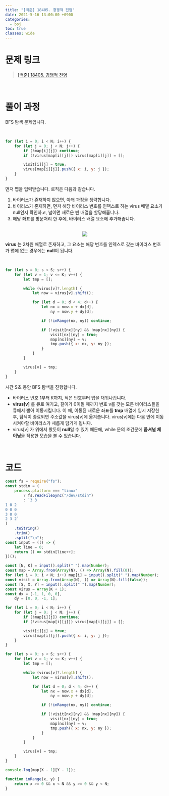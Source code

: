 ```yaml
---
title: "[백준] 18405. 경쟁적 전염"
date: 2021-5-16 13:00:00 +0900
categories:
  - boj
toc: true
classes: wide
---
```


# 문제 링크

> [[백준] 18405. 경쟁적 전염](https://www.acmicpc.net/problem/18405)

<br>

# 풀이 과정

BFS 탐색 문제입니다.

<br>

```jsx
for (let i = 0; i < N; i++) {
    for (let j = 0; j < N; j++) {
        if (!map[i][j]) continue;
        if (!virus[map[i][j]]) virus[map[i][j]] = [];

        visit[i][j] = true;
        virus[map[i][j]].push({ x: i, y: j });
    }
}
```

먼저 맵을 입력받습니다. 로직은 다음과 같습니다.

1. 바이러스가 존재하지 않으면, 아래 과정을 생략합니다.
2. 바이러스가 존재하면, 먼저 해당 바이러스 번호를 인덱스로 하는 virus 배열 요소가 null인지 확인하고, 널이면 새로운 빈 배열을 할당해줍니다.
3. 해당 좌표를 방문처리 한 후에, 바이러스 배열 요소에 추가해줍니다.

<br>

<center><img src="http://dl.dropbox.com/s/x1691mtulfnybzi/%EB%B0%B1%EC%A4%80-18405_%EA%B2%BD%EC%9F%81%EC%A0%81%20%EC%A0%84%EC%97%BC-1.png"></center>

**virus** 는 2차원 배열로 존재하고, 그 요소는 해당 번호를 인덱스로 갖는 바이러스 번호가 맵에 없는 경우에는 **null**이 됩니다.

<br>

```jsx
for (let s = 0; s < S; s++) {
    for (let v = 1; v <= K; v++) {
        let tmp = [];

        while (virus[v]?.length) {
            let now = virus[v].shift();

            for (let d = 0; d < 4; d++) {
                let nx = now.x + dx[d],
                    ny = now.y + dy[d];

                if (!inRange(nx, ny)) continue;

                if (!visit[nx][ny] && !map[nx][ny]) {
                    visit[nx][ny] = true;
                    map[nx][ny] = v;
                    tmp.push({ x: nx, y: ny });
                }
            }
        }

        virus[v] = tmp;
    }
}
```

시간 S초 동안 BFS 탐색을 진행합니다.

- 바이러스 번호 1부터 K까지, 적은 번호부터 맵을 채워나갑니다.
- **virus[v]** 를 큐로 여기고, 길이가 0이될 때까지 번호 v를 갖는 모든 바이러스들을 큐에서 뽑아 이동시킵니다. 이 때, 이동된 새로운 좌표를 **tmp** 배열에 임시 저장한 후, 탐색이 종료되면 주소값을 virus[v]에 옮겨줍니다. virus[v]에는 다음 번에 이동시켜야할 바이러스가 새롭게 담기게 됩니다.
- virus[v] 가 위에서 봤듯이 **null**일 수 있기 때문에, while 문의 조건문에 **옵셔널 체이닝**을 적용한 모습을 볼 수 있습니다.

<br>

# 코드

```jsx
const fs = require("fs");
const stdin = (
    process.platform === "linux"
        ? fs.readFileSync("/dev/stdin")
        : `3 3
1 0 2
0 0 0
3 0 0
2 3 2`
)
    .toString()
    .trim()
    .split("\n");
const input = (() => {
    let line = 0;
    return () => stdin[line++];
})();

const [N, K] = input().split(" ").map(Number);
const map = Array.from(Array(N), () => Array(N).fill(0));
for (let i = 0; i < N; i++) map[i] = input().split(" ").map(Number);
const visit = Array.from(Array(N), () => Array(N).fill(false));
const [S, X, Y] = input().split(" ").map(Number);
const virus = Array(K + 1);
const dx = [-1, 1, 0, 0],
    dy = [0, 0, -1, 1];

for (let i = 0; i < N; i++) {
    for (let j = 0; j < N; j++) {
        if (!map[i][j]) continue;
        if (!virus[map[i][j]]) virus[map[i][j]] = [];

        visit[i][j] = true;
        virus[map[i][j]].push({ x: i, y: j });
    }
}

for (let s = 0; s < S; s++) {
    for (let v = 1; v <= K; v++) {
        let tmp = [];

        while (virus[v]?.length) {
            let now = virus[v].shift();

            for (let d = 0; d < 4; d++) {
                let nx = now.x + dx[d],
                    ny = now.y + dy[d];

                if (!inRange(nx, ny)) continue;

                if (!visit[nx][ny] && !map[nx][ny]) {
                    visit[nx][ny] = true;
                    map[nx][ny] = v;
                    tmp.push({ x: nx, y: ny });
                }
            }
        }

        virus[v] = tmp;
    }
}

console.log(map[X - 1][Y - 1]);

function inRange(x, y) {
    return x >= 0 && x < N && y >= 0 && y < N;
}
```